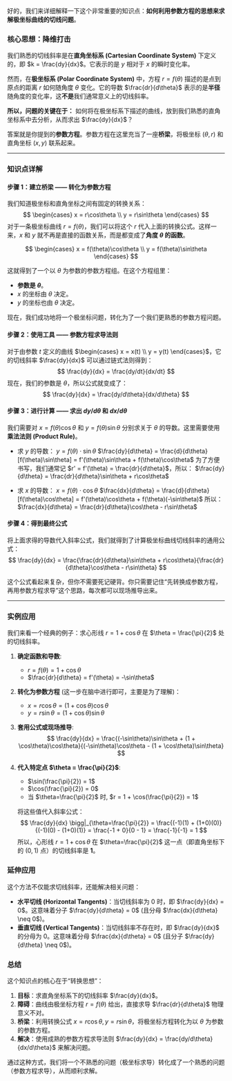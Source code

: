 好的，我们来详细解释一下这个非常重要的知识点：**如何利用参数方程的思想来求解极坐标曲线的切线问题**。

### 核心思想：降维打击

我们熟悉的切线斜率是在**直角坐标系 (Cartesian Coordinate System)** 下定义的，即 $k = \frac{dy}{dx}$。它表示的是 $y$ 相对于 $x$ 的瞬时变化率。

然而，在**极坐标系 (Polar Coordinate System)** 中，方程 $r = f(\theta)$ 描述的是点到原点的距离 $r$ 如何随角度 $\theta$ 变化。它的导数 $\frac{dr}{d\theta}$ 表示的是**半径**随角度的变化率，这**不是**我们通常意义上的切线斜率。

**所以，问题的关键在于：** 如何将在极坐标系下描述的曲线，放到我们熟悉的直角坐标系中去分析，从而求出 $\frac{dy}{dx}$？

答案就是你提到的**参数方程**。参数方程在这里充当了一座**桥梁**，将极坐标 $(\theta, r)$ 和直角坐标 $(x, y)$ 联系起来。

---

### 知识点详解

#### 步骤 1：建立桥梁 —— 转化为参数方程

我们知道极坐标和直角坐标之间有固定的转换关系：
$$
\begin{cases}
x = r\cos\theta \\
y = r\sin\theta
\end{cases}
$$
对于一条极坐标曲线 $r = f(\theta)$，我们可以将这个 $r$ 代入上面的转换公式。这样一来，$x$ 和 $y$ 就不再是直接的函数关系，而是都变成了**角度 $\theta$ 的函数**。

$$
\begin{cases}
x = f(\theta)\cos\theta \\
y = f(\theta)\sin\theta
\end{cases}
$$

这就得到了一个以 $\theta$ 为参数的参数方程组。在这个方程组里：
*   **参数是 $\theta$**。
*   $x$ 的坐标由 $\theta$ 决定。
*   $y$ 的坐标也由 $\theta$ 决定。

现在，我们成功地将一个极坐标问题，转化为了一个我们更熟悉的参数方程问题。

#### 步骤 2：使用工具 —— 参数方程求导法则

对于由参数 $t$ 定义的曲线 $\begin{cases} x = x(t) \\ y = y(t) \end{cases}$，它的切线斜率 $\frac{dy}{dx}$ 可以通过链式法则得到：
$$
\frac{dy}{dx} = \frac{dy/dt}{dx/dt}
$$
现在，我们的参数是 $\theta$，所以公式就变成了：
$$
\frac{dy}{dx} = \frac{dy/d\theta}{dx/d\theta}
$$

#### 步骤 3：进行计算 —— 求出 $dy/d\theta$ 和 $dx/d\theta$

我们需要对 $x = f(\theta)\cos\theta$ 和 $y = f(\theta)\sin\theta$ 分别求关于 $\theta$ 的导数。这里需要使用**乘法法则 (Product Rule)**。

*   求 $y$ 的导数：
    $y = f(\theta) \cdot \sin\theta$
    $\frac{dy}{d\theta} = \frac{d}{d\theta}[f(\theta)\sin\theta] = f'(\theta)\sin\theta + f(\theta)\cos\theta$
    为了方便书写，我们通常记 $r' = f'(\theta) = \frac{dr}{d\theta}$，所以：
    $\frac{dy}{d\theta} = \frac{dr}{d\theta}\sin\theta + r\cos\theta$

*   求 $x$ 的导数：
    $x = f(\theta) \cdot \cos\theta$
    $\frac{dx}{d\theta} = \frac{d}{d\theta}[f(\theta)\cos\theta] = f'(\theta)\cos\theta + f(\theta)(-\sin\theta)$
    所以：
    $\frac{dx}{d\theta} = \frac{dr}{d\theta}\cos\theta - r\sin\theta$

#### 步骤 4：得到最终公式

将上面求得的导数代入斜率公式，我们就得到了计算极坐标曲线切线斜率的通用公式：
$$
\frac{dy}{dx} = \frac{\frac{dr}{d\theta}\sin\theta + r\cos\theta}{\frac{dr}{d\theta}\cos\theta - r\sin\theta}
$$

这个公式看起来复杂，但你不需要死记硬背。你只需要记住“先转换成参数方程，再用参数方程求导”这个思路，每次都可以现场推导出来。

---

### 实例应用

我们来看一个经典的例子：求心形线 $r = 1 + \cos\theta$ 在 $\theta = \frac{\pi}{2}$ 处的切线斜率。

1.  **确定函数和导数**:
    *   $r = f(\theta) = 1 + \cos\theta$
    *   $\frac{dr}{d\theta} = f'(\theta) = -\sin\theta$

2.  **转化为参数方程** (这一步在脑中进行即可，主要是为了理解)：
    *   $x = r\cos\theta = (1 + \cos\theta)\cos\theta$
    *   $y = r\sin\theta = (1 + \cos\theta)\sin\theta$

3.  **套用公式或现场推导**:
    $$
    \frac{dy}{dx} = \frac{(-\sin\theta)\sin\theta + (1 + \cos\theta)\cos\theta}{(-\sin\theta)\cos\theta - (1 + \cos\theta)\sin\theta}
    $$

4.  **代入特定点 $\theta = \frac{\pi}{2}$**:
    *   $\sin(\frac{\pi}{2}) = 1$
    *   $\cos(\frac{\pi}{2}) = 0$
    *   当 $\theta=\frac{\pi}{2}$ 时, $r = 1 + \cos(\frac{\pi}{2}) = 1$

    将这些值代入斜率公式：
    $$
    \frac{dy}{dx} \bigg|_{\theta=\frac{\pi}{2}} = \frac{(-1)(1) + (1+0)(0)}{(-1)(0) - (1+0)(1)} = \frac{-1 + 0}{0 - 1} = \frac{-1}{-1} = 1
    $$
    所以，心形线 $r = 1 + \cos\theta$ 在 $\theta=\frac{\pi}{2}$ 这一点（即直角坐标下的 $(0, 1)$ 点）的切线斜率是 **1**。

### 延伸应用

这个方法不仅能求切线斜率，还能解决相关问题：

*   **水平切线 (Horizontal Tangents)**：当切线斜率为 0 时，即 $\frac{dy}{dx} = 0$。这意味着分子 $\frac{dy}{d\theta} = 0$ (且分母 $\frac{dx}{d\theta} \neq 0$)。
*   **垂直切线 (Vertical Tangents)**：当切线斜率不存在时，即 $\frac{dy}{dx}$ 的分母为 0。这意味着分母 $\frac{dx}{d\theta} = 0$ (且分子 $\frac{dy}{d\theta} \neq 0$)。

### 总结

这个知识点的核心在于“转换思想”：
1.  **目标**：求直角坐标系下的切线斜率 $\frac{dy}{dx}$。
2.  **障碍**：曲线由极坐标方程 $r=f(\theta)$ 给出，直接求导 $\frac{dr}{d\theta}$ 物理意义不对。
3.  **桥梁**：利用转换公式 $x=r\cos\theta, y=r\sin\theta$，将极坐标方程转化为以 $\theta$ 为参数的参数方程。
4.  **解决**：使用成熟的参数方程求导法则 $\frac{dy}{dx} = \frac{dy/d\theta}{dx/d\theta}$ 来解决问题。

通过这种方式，我们将一个不熟悉的问题（极坐标求导）转化成了一个熟悉的问题（参数方程求导），从而顺利求解。
